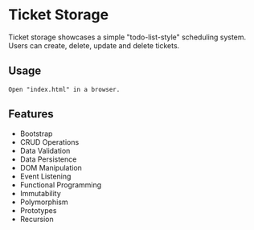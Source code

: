 # Ticket Storage

Ticket storage showcases a simple "todo-list-style" scheduling system. Users can create, delete, update and delete tickets.

## Usage

```
Open "index.html" in a browser.
```

## Features
* Bootstrap
* CRUD Operations
* Data Validation
* Data Persistence
* DOM Manipulation
* Event Listening
* Functional Programming
* Immutability
* Polymorphism
* Prototypes
* Recursion
